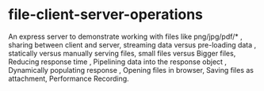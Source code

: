 # file-client-server-operations
An express server to demonstrate working with files like png/jpg/pdf/* , sharing between client and server, streaming data versus pre-loading data , statically versus manually serving files, small files versus Bigger files, Reducing response time , Pipelining data into the response object , Dynamically populating response , Opening files in browser, Saving files as attachment, Performance Recording.
